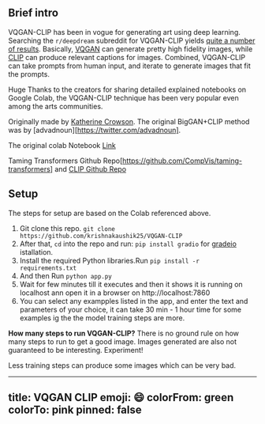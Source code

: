 
## Brief intro

VQGAN-CLIP has been in vogue for generating art using deep learning. Searching the `r/deepdream` subreddit for VQGAN-CLIP yields [quite a number of results](https://www.reddit.com/r/deepdream/search?q=vqgan+clip&restrict_sr=on). Basically, [VQGAN](https://github.com/CompVis/taming-transformers) can generate pretty high fidelity images, while [CLIP](https://github.com/openai/CLIP) can produce relevant captions for images. Combined, VQGAN-CLIP can take prompts from human input, and iterate to generate images that fit the prompts.


Huge Thanks to the creators for sharing detailed explained notebooks on Google Colab, the VQGAN-CLIP technique has been very popular even among the arts communities.

Originally made by [Katherine Crowson](https://github.com/crowsonkb). The original BigGAN+CLIP method was by [advadnoun][https://twitter.com/advadnoun]. 

The original colab Notebook [Link](https://colab.research.google.com/drive/1ZAus_gn2RhTZWzOWUpPERNC0Q8OhZRTZ)

Taming Transformers Github Repo[https://github.com/CompVis/taming-transformers] and [CLIP Github Repo](https://github.com/openai/CLIP)

## Setup 

The steps for setup are based on the Colab referenced above.

1. Git clone this repo. `git clone https://github.com/krishnakaushik25/VQGAN-CLIP`
2. After that, `cd` into the repo and run: `pip install gradio` for [gradeio](https://gradio.app/getting_started) istallation.
3. Install the required Python libraries.Run `pip install -r requirements.txt`
4. And then Run `python app.py`
5. Wait for few minutes till it executes and then it shows it is running on localhost ann open it in a browser on http://localhost:7860
6. You can select any exampples listed in the app, and enter the text and parameters of your choice, it can take 30 min - 1 hour time for some examples ig the the model training steps are more.


**How many steps to run VQGAN-CLIP?**
There is no ground rule on how many steps to run to get a good image. Images generated are also not guaranteed to be interesting. Experiment! 

Less training steps can produce some images which can be very bad.

---
title: VQGAN CLIP
emoji: 😄
colorFrom: green
colorTo: pink
pinned: false
---

